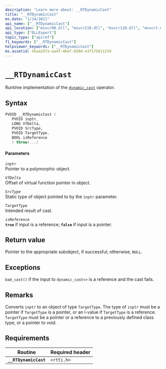 ```yaml
---
description: "Learn more about: __RTDynamicCast"
title: "__RTDynamicCast"
ms.date: "1/14/2021"
api_name: ["__RTDynamicCast"]
api_location: ["msvcr90.dll", "msvcr110.dll", "msvcr120.dll", "msvcrt.dll", "msvcr100.dll", "msvcr80.dll", "msvcr110_clr0400.dll"]
api_type: ["DLLExport"]
topic_type: ["apiref"]
f1_keywords: ["__RTDynamicCast"]
helpviewer_keywords: ["__RTDynamicCast"]
ms.assetid: 56aa2d7a-aa47-46ef-830d-e37175611239
---
```

# `__RTDynamicCast`

Runtime implementation of the [`dynamic_cast`](../cpp/dynamic-cast-operator.md) operator.

## Syntax

```cpp
PVOID __RTDynamicCast (
   PVOID inptr,
   LONG VfDelta,
   PVOID SrcType,
   PVOID TargetType,
   BOOL isReference
   ) throw(...)
```

#### Parameters

*`inptr`*\
Pointer to a polymorphic object.

*`VfDelta`*\
Offset of virtual function pointer in object.

*`SrcType`*\
Static type of object pointed to by the `inptr` parameter.

*`TargetType`*\
Intended result of cast.

*`isReference`*\
**`true`** if input is a reference; **`false`** if input is a pointer.

## Return value

Pointer to the appropriate subobject, if successful; otherwise, `NULL`.

## Exceptions

`bad_cast()` if the input to `dynamic_cast<>` is a reference and the cast fails.

## Remarks

Converts `inptr` to an object of type `TargetType`. The type of `inptr` must be a pointer if `TargetType` is a pointer, or an l-value if `TargetType` is a reference. `TargetType` must be a pointer or a reference to a previously defined class type, or a pointer to void.

## Requirements

| Routine | Required header |
|---|---|
| **`__RTDynamicCast`** | `<rtti.h>` |

